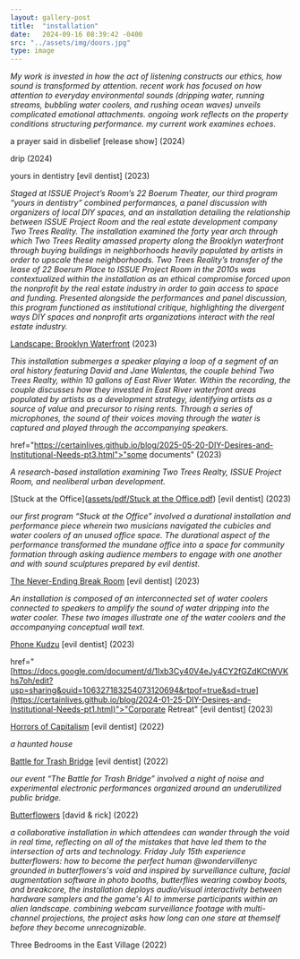 ```yaml
---
layout: gallery-post
title:  "installation"
date:   2024-09-16 08:39:42 -0400
src: "../assets/img/doors.jpg"
type: image
---
```

<i> My work is invested in how the act of listening constructs our ethics, how sound is transformed by attention. recent work has focused on how attention to everyday environmental sounds (dripping water, running streams, bubbling water coolers, and rushing ocean waves) unveils complicated emotional attachments. ongoing work reflects on the property conditions structuring performance. my current work examines echoes. </i>

a prayer said in disbelief [release show] (2024)

drip (2024)

yours in dentistry [evil dentist] (2023) 

<i> Staged at ISSUE Project’s Room’s 22 Boerum Theater, our third program “yours in dentistry” combined performances, a panel discussion with organizers of local DIY spaces, and an installation detailing the relationship between ISSUE Project Room and the real estate development company Two Trees Reality. The installation examined the forty year arch through which Two Trees Reality amassed property along the Brooklyn waterfront through buying buildings in neighborhoods heavily populated by artists in order to upscale these neighborhoods. Two Trees Reality’s transfer of the lease of 22 Boerum Place to ISSUE Project Room in the 2010s was contextualized within the installation as an ethical compromise forced upon the nonprofit by the real estate industry in order to gain access to space and funding. Presented alongside the performances and panel discussion, this program functioned as institutional critique, highlighting the divergent ways DIY spaces and nonprofit arts organizations interact with the real estate industry. </i>

[Landscape: Brooklyn Waterfront](https://github.com/certainlives/certainlives.github.io/blob/556989798d9ee68c5079704791be5b967d3b0701/assets/pdf/kudzu.pdf) (2023)

<i> This installation submerges a speaker playing a loop of a segment of an oral history featuring David and Jane Walentas, the couple behind Two Trees Realty, within 10 gallons of East River Water. Within the recording, the couple discusses how they invested in East River waterfront areas populated by artists as a development strategy, identifying artists as a source of value and precursor to rising rents. Through a series of microphones, the sound of their voices moving through the water is captured and played through the accompanying speakers. </i>

<a>href="https://certainlives.github.io/blog/2025-05-20-DIY-Desires-and-Institutional-Needs-pt3.html">"some documents"</a> (2023)

<i> A research-based installation examining Two Trees Realty, ISSUE Project Room, and neoliberal urban development. </i>

[Stuck at the Office]([assets/pdf/Stuck at the Office.pdf](https://github.com/certainlives/certainlives.github.io/blob/e354257d2584e82dea921533bd2156586f2d7ddf/assets/pdf/Stuck%20at%20the%20Office.pdf)) [evil dentist] (2023)

<i> our first program “Stuck at the Office” involved a durational installation and performance piece wherein two musicians navigated the cubicles and water coolers of an unused office space. The durational aspect of the performance transformed the mundane office into a space for community formation through asking audience members to engage with one another and with sound sculptures prepared by evil dentist. </i>

[The Never-Ending Break Room](https://github.com/certainlives/certainlives.github.io/blob/556989798d9ee68c5079704791be5b967d3b0701/assets/pdf/break.pdf) [evil dentist] (2023)

<i>An installation is composed of an interconnected set of water coolers connected to speakers to amplify the sound of water dripping into the water cooler. These two images illustrate one of the water coolers and the accompanying conceptual wall text. </i>

[Phone Kudzu](https://github.com/certainlives/certainlives.github.io/blob/556989798d9ee68c5079704791be5b967d3b0701/assets/pdf/kudzu.pdf) [evil dentist] (2023)

<a>href="[https://docs.google.com/document/d/1Ixb3Cy40V4eJy4CY2fGZdKCtWVKhs7oh/edit?usp=sharing&ouid=106327183254073120694&rtpof=true&sd=true](https://certainlives.github.io/blog/2024-01-25-DIY-Desires-and-Institutional-Needs-pt1.html)">"Corporate Retreat"</a> [evil dentist] (2023)

[Horrors of Capitalism](https://github.com/certainlives/certainlives.github.io/blob/556989798d9ee68c5079704791be5b967d3b0701/assets/pdf/horrors.pdf) [evil dentist] (2022)

<i>a haunted house</i>

[Battle for Trash Bridge](https://github.com/certainlives/certainlives.github.io/blob/main/assets/pdf/Trash%20Bridge.pdf) [evil dentist] (2022) 

<i>our event “The Battle for Trash Bridge” involved a night of noise and experimental electronic performances organized around an underutilized public bridge.</i>

[Butterflowers](https://github.com/certainlives/certainlives.github.io/blob/556989798d9ee68c5079704791be5b967d3b0701/assets/pdf/perfect%20human.pdf) [david & rick] (2022)

<i> a collaborative installation in which attendees can wander through the void in real time, reflecting on all of the mistakes that have led them to the intersection of arts and technology. Friday July 15th experience butterflowers: how to become the perfect human @wondervillenyc grounded in butterflowers's void and inspired by surveillance culture, facial augmentation software in photo booths, butterflies wearing cowboy boots, and breakcore, the installation deploys audio/visual interactivity between hardware samplers and the game's AI to immerse participants within an alien landscape. combining webcam surveillance footage with multi-channel projections, the project asks how long can one stare at themself before they become unrecognizable. </i>

Three Bedrooms in the East Village (2022)
